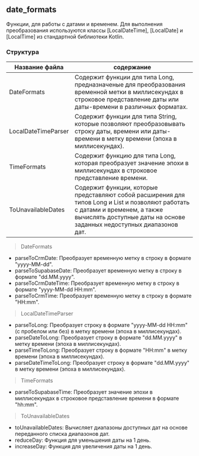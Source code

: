 ## date_formats
Функции, для работы с датами и временем.
Для выполнения преобразования используются классы [LocalDateTime], [LocalDate] и [LocalTime] из стандартной библиотеки Kotlin. 

### Структура
| Название файла | содержание |
|------|---------|
| DateFormats | Содержит функции для типа Long, предназначеные для преобразования временной метки в миллисекундах в строковое представление даты или даты-времени в различных форматах. |
| LocalDateTimeParser | Содержит функции для типа String, которые позволяют преобразовывать строку даты, времени или даты-времени в метку времени (эпоха в миллисекундах). |
| TimeFormats | Содержит функцию для типа Long, которая преобразует значение эпохи в миллисекундах в строковое представление времени. |
| ToUnavailableDates | Содержит функции, которые представляют собой расширения для типов Long и List<DateRange> и  позволяют работать с датами и временем, а также вычислять доступные даты на основе заданных недоступных диапазонов дат. |

>DateFormats
- parseToCrmDate: Преобразует временную метку в строку в формате "yyyy-MM-dd".
- parseToSupabaseDate: Преобразует временную метку в строку в формате "dd.MM.yyyy".
- parseToCrmDateTime: Преобразует временную метку в строку в формате "yyyy-MM-dd HH:mm".
- parseToCrmTime: Преобразует временную метку в строку в формате "HH:mm".

>LocalDateTimeParser 
- parseToLong: Преобразует строку в формате "yyyy-MM-dd HH:mm" (с пробелом или без) в метку времени (эпоха в миллисекундах).
- parseDateToLong: Преобразует строку в формате "dd.MM.yyyy" в метку времени (эпоха в миллисекундах).
- parseTimeToLong: Преобразует строку в формате "HH:mm" в метку времени (эпоха в миллисекундах).
- parseDateTimeToLong: Преобразует строку в формате "dd.MM.yyyy" в метку времени (эпоха в миллисекундах).

>TimeFormats  
- parseToSupabaseTime: Преобразует значение эпохи в миллисекундах в строковое представление времени в формате "hh:mm".

> ToUnavailableDates
- toUnavailableDates: Вычисляет диапазоны доступных дат на основе переданного списка диапазонов дат.
- reduceDay: Функция для уменьшения даты на 1 день.
- increaseDay: Функция для увеличения даты на 1 день.
